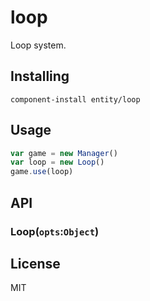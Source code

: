 
# loop

Loop system.

## Installing

`component-install entity/loop`

## Usage

```js
var game = new Manager()
var loop = new Loop()
game.use(loop)
```

## API

### Loop(`opts`:`Object`)

## License

MIT

